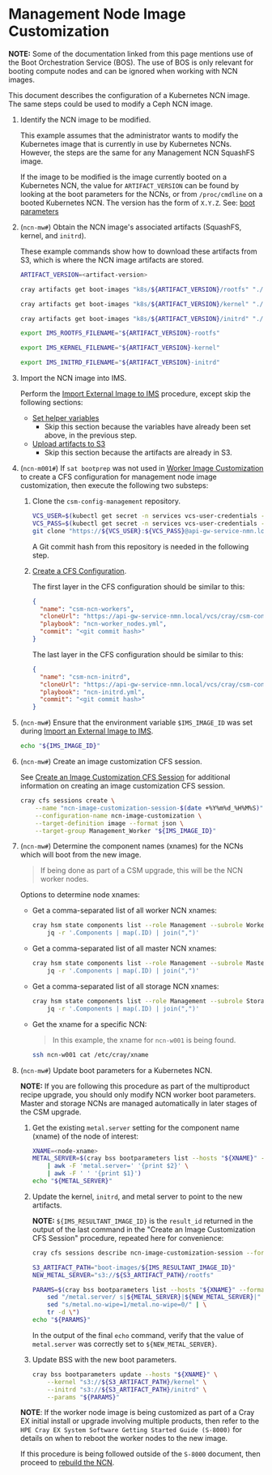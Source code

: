 # Management Node Image Customization

**NOTE:** Some of the documentation linked from this page mentions use of the Boot Orchestration Service (BOS). The use of BOS
is only relevant for booting compute nodes and can be ignored when working with NCN images.

This document describes the configuration of a Kubernetes NCN image. The same steps could be used to modify a Ceph NCN image.

1. Identify the NCN image to be modified.

    This example assumes that the administrator wants to modify the Kubernetes image that is currently in use by Kubernetes NCNs.
    However, the steps are the same for any Management NCN SquashFS image.

    If the image to be modified is the image currently booted on a Kubernetes NCN, the value for `ARTIFACT_VERSION` can be found by looking
    at the boot parameters for the NCNs, or from `/proc/cmdline` on a booted Kubernetes NCN. The version has the form of `X.Y.Z`.
    See: [boot parameters](../../background#metalserver)

1. (`ncn-mw#`) Obtain the NCN image's associated artifacts (SquashFS, kernel, and `initrd`).

    These example commands show how to download these artifacts from S3, which is where the NCN image artifacts are stored.

    ```bash
    ARTIFACT_VERSION=<artifact-version>

    cray artifacts get boot-images "k8s/${ARTIFACT_VERSION}/rootfs" "./${ARTIFACT_VERSION}-rootfs"

    cray artifacts get boot-images "k8s/${ARTIFACT_VERSION}/kernel" "./${ARTIFACT_VERSION}-kernel"

    cray artifacts get boot-images "k8s/${ARTIFACT_VERSION}/initrd" "./${ARTIFACT_VERSION}-initrd"

    export IMS_ROOTFS_FILENAME="${ARTIFACT_VERSION}-rootfs"

    export IMS_KERNEL_FILENAME="${ARTIFACT_VERSION}-kernel"

    export IMS_INITRD_FILENAME="${ARTIFACT_VERSION}-initrd"
    ```

1. Import the NCN image into IMS.

    Perform the [Import External Image to IMS](../image_management/Import_External_Image_to_IMS.md) procedure, except
    skip the following sections:

    * [Set helper variables](../image_management/Import_External_Image_to_IMS.md#2-set-helper-variables)
      * Skip this section because the variables have already been set above, in the previous step.
    * [Upload artifacts to S3](../image_management/Import_External_Image_to_IMS.md#5-upload-artifacts-to-s3)
      * Skip this section because the artifacts are already in S3.

1. (`ncn-m001#`) If `sat bootprep` was not used in [Worker Image Customization](Worker_Image_Customization.md) to create a CFS
   configuration for management node image customization, then execute the following two substeps:

    1. Clone the `csm-config-management` repository.

        ```bash
        VCS_USER=$(kubectl get secret -n services vcs-user-credentials --template={{.data.vcs_username}} | base64 --decode)
        VCS_PASS=$(kubectl get secret -n services vcs-user-credentials --template={{.data.vcs_password}} | base64 --decode)
        git clone "https://${VCS_USER}:${VCS_PASS}@api-gw-service-nmn.local/vcs/cray/csm-config-management.git"
        ```

        A Git commit hash from this repository is needed in the following step.

    1. [Create a CFS Configuration](Create_a_CFS_Configuration.md).

        The first layer in the CFS configuration should be similar to this:

        ```json
        {
          "name": "csm-ncn-workers",
          "cloneUrl": "https://api-gw-service-nmn.local/vcs/cray/csm-config-management.git",
          "playbook": "ncn-worker_nodes.yml",
          "commit": "<git commit hash>"
        }
        ```

        The last layer in the CFS configuration should be similar to this:

        ```json
        {
          "name": "csm-ncn-initrd",
          "cloneUrl": "https://api-gw-service-nmn.local/vcs/cray/csm-config-management.git",
          "playbook": "ncn-initrd.yml",
          "commit": "<git commit hash>"
        }
        ```

1. (`ncn-mw#`) Ensure that the environment variable `$IMS_IMAGE_ID` was set during
   [Import an External Image to IMS](../image_management/Import_External_Image_to_IMS.md).

    ```bash
    echo "${IMS_IMAGE_ID}"
    ```

1. (`ncn-mw#`) Create an image customization CFS session.

    See [Create an Image Customization CFS Session](Create_an_Image_Customization_CFS_Session.md) for additional information
    on creating an image customization CFS session.

    ```bash
    cray cfs sessions create \
        --name "ncn-image-customization-session-$(date +%Y%m%d_%H%M%S)" \
        --configuration-name ncn-image-customization \
        --target-definition image --format json \
        --target-group Management_Worker "${IMS_IMAGE_ID}"
    ```

1. (`ncn-mw#`) Determine the component names (xnames) for the NCNs which will boot from the new image.

   > If being done as part of a CSM upgrade, this will be the NCN worker nodes.  

   Options to determine node xnames:

   * Get a comma-separated list of all worker NCN xnames:

      ```bash
      cray hsm state components list --role Management --subrole Worker --type Node --format json |
          jq -r '.Components | map(.ID) | join(",")'
      ```

   * Get a comma-separated list of all master NCN xnames:

      ```bash
      cray hsm state components list --role Management --subrole Master --type Node --format json |
          jq -r '.Components | map(.ID) | join(",")'
      ```

   * Get a comma-separated list of all storage NCN xnames:

      ```bash
      cray hsm state components list --role Management --subrole Storage --type Node --format json |
          jq -r '.Components | map(.ID) | join(",")'
      ```

   * Get the xname for a specific NCN:

      > In this example, the xname for `ncn-w001` is being found.

      ```bash
      ssh ncn-w001 cat /etc/cray/xname
      ```

1. (`ncn-mw#`) Update boot parameters for a Kubernetes NCN.

   **NOTE:** If you are following this procedure as part of the multiproduct recipe upgrade, you should only modify NCN worker boot parameters. Master and storage NCNs are managed automatically in later stages of the CSM upgrade.
   
    1. Get the existing `metal.server` setting for the component name (xname) of the node of interest:

        ```bash
        XNAME=<node-xname>
        METAL_SERVER=$(cray bss bootparameters list --hosts "${XNAME}" --format json | jq '.[] |."params"' \
            | awk -F 'metal.server=' '{print $2}' \
            | awk -F ' ' '{print $1}')
        echo "${METAL_SERVER}"
        ```

    1. Update the kernel, `initrd`, and metal server to point to the new artifacts.

        **NOTE:** `${IMS_RESULTANT_IMAGE_ID}` is the `result_id` returned in the output of the last command
        in the "Create an Image Customization CFS Session" procedure, repeated here for convenience:

        ```bash
        cray cfs sessions describe ncn-image-customization-session --format json | jq .status.artifacts
        ```

        ```bash
        S3_ARTIFACT_PATH="boot-images/${IMS_RESULTANT_IMAGE_ID}"
        NEW_METAL_SERVER="s3://${S3_ARTIFACT_PATH}/rootfs"

        PARAMS=$(cray bss bootparameters list --hosts "${XNAME}" --format json | jq '.[] |."params"' | \
            sed "/metal.server/ s|${METAL_SERVER}|${NEW_METAL_SERVER}|" | \
            sed "s/metal.no-wipe=1/metal.no-wipe=0/" | \
            tr -d \")
        echo "${PARAMS}"
        ```

        In the output of the final `echo` command, verify that the value of `metal.server` was correctly set to `${NEW_METAL_SERVER}`.

    1. Update BSS with the new boot parameters.

        ```bash
        cray bss bootparameters update --hosts "${XNAME}" \
            --kernel "s3://${S3_ARTIFACT_PATH}/kernel" \
            --initrd "s3://${S3_ARTIFACT_PATH}/initrd" \
            --params "${PARAMS}"
        ```

   **NOTE**: If the worker node image is being customized as part of a Cray EX initial install or upgrade involving multiple products,
   then refer to the `HPE Cray EX System Software Getting Started Guide (S-8000)` for details on when to reboot the worker nodes to the new image.

   If this procedure is being followed outside of the `S-8000` document, then proceed to [rebuild the NCN](../node_management/Rebuild_NCNs/Rebuild_NCNs.md).
